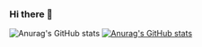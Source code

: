 ### Hi there 👋
![Anurag's GitHub stats](https://github-readme-stats.vercel.app/api?username=YouYoungLee&show_icons=true&theme=radical)
[![Anurag's GitHub stats](https://github-readme-stats.vercel.app/api?username=YouYoungLee)](https://github.com/anuraghazra/github-readme-stats)
<!--
**YouYoungLee/YouYoungLee** is a ✨ _special_ ✨ repository because its `README.md` (this file) appears on your GitHub profile.

Here are some ideas to get you started:

- 🔭 I’m currently working on ...
- 🌱 I’m currently learning ...
- 👯 I’m looking to collaborate on ...
- 🤔 I’m looking for help with ...
- 💬 Ask me about ...
- 📫 How to reach me: ...
- 😄 Pronouns: ...
- ⚡ Fun fact: ...
-->
